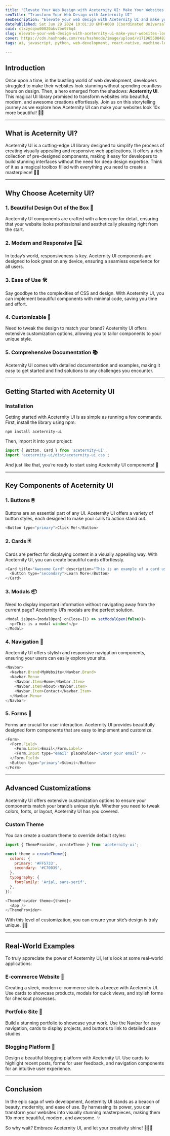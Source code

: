 ```yaml
---
title: "Elevate Your Web Design with Aceternity UI: Make Your Websites Look 10x More Beautiful! ✨"
seoTitle: "Transform Your Web Design with Aceternity UI"
seoDescription: "Elevate your web design with Aceternity UI and make your websites look 10x more beautiful, modern, and responsive effortlessly! 🌟✨"
datePublished: Sat Jun 29 2024 10:01:20 GMT+0000 (Coordinated Universal Time)
cuid: clxzycqoo00020akv7on976q4
slug: elevate-your-web-design-with-aceternity-ui-make-your-websites-look-10x-more-beautiful
cover: https://cdn.hashnode.com/res/hashnode/image/upload/v1719655084821/1d4e89c8-51c9-4e71-b7eb-bafc8d380c79.png
tags: ai, javascript, python, web-development, react-native, machine-learning, backend, full-stack, reactjs, typescript, devops, frontend-development, nextjs, tailwind-css, aceternity-ui

---
```


## Introduction

Once upon a time, in the bustling world of web development, developers struggled to make their websites look stunning without spending countless hours on design. Then, a hero emerged from the shadows: **Aceternity UI**. This magical UI library promised to transform websites into beautiful, modern, and awesome creations effortlessly. Join us on this storytelling journey as we explore how Aceternity UI can make your websites look 10x more beautiful! 🌟🌈

---

## What is Aceternity UI?

Aceternity UI is a cutting-edge UI library designed to simplify the process of creating visually appealing and responsive web applications. It offers a rich collection of pre-designed components, making it easy for developers to build stunning interfaces without the need for deep design expertise. Think of it as a magical toolbox filled with everything you need to create a masterpiece! 🎨🧰

---

## Why Choose Aceternity UI?

### 1\. **Beautiful Design Out of the Box** 🎨

Aceternity UI components are crafted with a keen eye for detail, ensuring that your website looks professional and aesthetically pleasing right from the start.

### 2\. **Modern and Responsive** 📱💻

In today’s world, responsiveness is key. Aceternity UI components are designed to look great on any device, ensuring a seamless experience for all users.

### 3\. **Ease of Use** 🛠️

Say goodbye to the complexities of CSS and design. With Aceternity UI, you can implement beautiful components with minimal code, saving you time and effort.

### 4\. **Customizable** 🔧

Need to tweak the design to match your brand? Aceternity UI offers extensive customization options, allowing you to tailor components to your unique style.

### 5\. **Comprehensive Documentation** 📚

Aceternity UI comes with detailed documentation and examples, making it easy to get started and find solutions to any challenges you encounter.

---

## Getting Started with Aceternity UI

### Installation

Getting started with Aceternity UI is as simple as running a few commands. First, install the library using npm:

```plaintext
npm install aceternity-ui
```

Then, import it into your project:

```javascript
import { Button, Card } from 'aceternity-ui';
import 'aceternity-ui/dist/aceternity-ui.css';
```

And just like that, you’re ready to start using Aceternity UI components! 🚀

---

## Key Components of Aceternity UI

### 1\. **Buttons** 🖲️

Buttons are an essential part of any UI. Aceternity UI offers a variety of button styles, each designed to make your calls to action stand out.

```javascript
<Button type="primary">Click Me!</Button>
```

### 2\. **Cards** 🃏

Cards are perfect for displaying content in a visually appealing way. With Aceternity UI, you can create beautiful cards effortlessly.

```javascript
<Card title="Awesome Card" description="This is an example of a card using Aceternity UI.">
  <Button type="secondary">Learn More</Button>
</Card>
```

### 3\. **Modals** 📦

Need to display important information without navigating away from the current page? Aceternity UI’s modals are the perfect solution.

```javascript
<Modal isOpen={modalOpen} onClose={() => setModalOpen(false)}>
  <p>This is a modal window!</p>
</Modal>
```

### 4\. **Navigation** 🧭

Aceternity UI offers stylish and responsive navigation components, ensuring your users can easily explore your site.

```javascript
<Navbar>
  <Navbar.Brand>MyWebsite</Navbar.Brand>
  <Navbar.Menu>
    <Navbar.Item>Home</Navbar.Item>
    <Navbar.Item>About</Navbar.Item>
    <Navbar.Item>Contact</Navbar.Item>
  </Navbar.Menu>
</Navbar>
```

### 5\. **Forms** 📝

Forms are crucial for user interaction. Aceternity UI provides beautifully designed form components that are easy to implement and customize.

```javascript
<Form>
  <Form.Field>
    <Form.Label>Email</Form.Label>
    <Form.Input type="email" placeholder="Enter your email" />
  </Form.Field>
  <Button type="primary">Submit</Button>
</Form>
```

---

## Advanced Customizations

Aceternity UI offers extensive customization options to ensure your components match your brand’s unique style. Whether you need to tweak colors, fonts, or layout, Aceternity UI has you covered.

### Custom Theme

You can create a custom theme to override default styles:

```javascript
import { ThemeProvider, createTheme } from 'aceternity-ui';

const theme = createTheme({
  colors: {
    primary: '#FF5733',
    secondary: '#C70039',
  },
  typography: {
    fontFamily: 'Arial, sans-serif',
  },
});

<ThemeProvider theme={theme}>
  <App />
</ThemeProvider>
```

With this level of customization, you can ensure your site’s design is truly unique. 🎨🔧

---

## Real-World Examples

To truly appreciate the power of Aceternity UI, let's look at some real-world applications:

### E-commerce Website 🛒

Creating a sleek, modern e-commerce site is a breeze with Aceternity UI. Use cards to showcase products, modals for quick views, and stylish forms for checkout processes.

### Portfolio Site 🌟

Build a stunning portfolio to showcase your work. Use the Navbar for easy navigation, cards to display projects, and buttons to link to detailed case studies.

### Blogging Platform 📝

Design a beautiful blogging platform with Aceternity UI. Use cards to highlight recent posts, forms for user feedback, and navigation components for an intuitive user experience.

---

## Conclusion

In the epic saga of web development, Aceternity UI stands as a beacon of beauty, modernity, and ease of use. By harnessing its power, you can transform your websites into visually stunning masterpieces, making them 10x more beautiful, modern, and awesome. ✨

So why wait? Embrace Aceternity UI, and let your creativity shine! 🌟🎨🚀